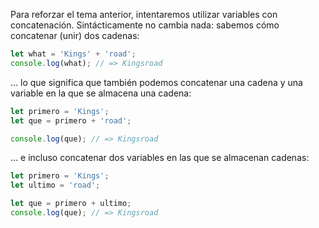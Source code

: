 
Para reforzar el tema anterior, intentaremos utilizar variables con concatenación. Sintácticamente no cambia nada: sabemos cómo concatenar (unir) dos cadenas:

```javascript
let what = 'Kings' + 'road';
console.log(what); // => Kingsroad
```

... lo que significa que también podemos concatenar una cadena y una variable en la que se almacena una cadena:

```javascript
let primero = 'Kings';
let que = primero + 'road';

console.log(que); // => Kingsroad
```

... e incluso concatenar dos variables en las que se almacenan cadenas:

```javascript
let primero = 'Kings';
let ultimo = 'road';

let que = primero + ultimo;
console.log(que); // => Kingsroad
```
